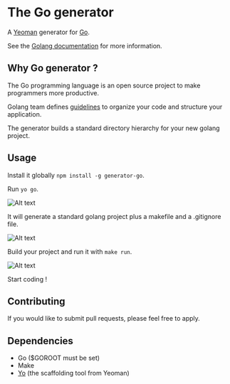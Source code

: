 # The Go generator

A [Yeoman](http://yeoman.io) generator for [Go](http://golang.org/).

See the [Golang documentation](https://golang.org/doc/) for more information.

## Why Go generator ?

The Go programming language is an open source project to make programmers more productive.

Golang team defines [guidelines](https://github.com/yeoman/yo) to organize your code and structure your application.

The generator builds a standard directory hierarchy for your new golang project.

## Usage

Install it globally `npm install -g generator-go`.

Run `yo go`. 

![Alt text](/../pictures/pictures/go-generator.png?raw=true "yo go command")

It will generate a standard golang project plus a makefile and a .gitignore file.

![Alt text](/../pictures/pictures/go-generator1.png?raw=true "yo go tree result")

Build your project and run it with `make run`.

![Alt text](/../pictures/pictures/go-generator2.png?raw=true "yo go make run")

Start coding !

## Contributing

If you would like to submit pull requests, please feel free to apply.

## Dependencies

* Go ($GOROOT must be set)
* Make
* [Yo](https://github.com/yeoman/yo) (the scaffolding tool from Yeoman)
